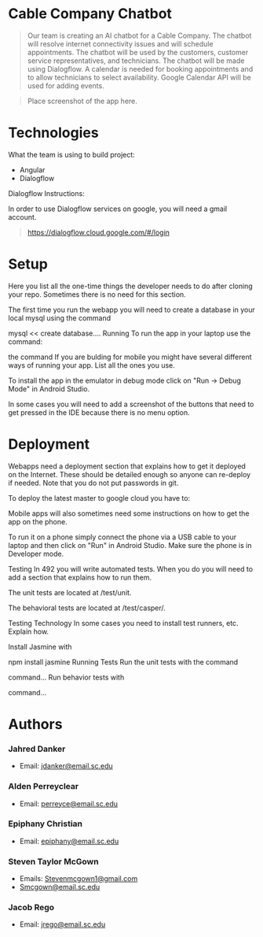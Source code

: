 # Cable Company Chatbot

> Our team is creating an AI chatbot for a Cable Company. The chatbot will resolve internet connectivity issues and will schedule appointments.
The chatbot will be used by the customers, customer service representatives, and technicians. 
The chatbot will be made using Dialogflow. A calendar is needed for booking appointments and to allow
technicians to select availability. Google Calendar API will be used for adding events.

> Place screenshot of the app here.

# Technologies

What the team is using to build project:

* Angular
* Dialogflow

Dialogflow Instructions:

In order to use Dialogflow services on google, you will need a gmail account.

> https://dialogflow.cloud.google.com/#/login

# Setup
Here you list all the one-time things the developer needs to do after cloning your repo. Sometimes there is no need for this section.

The first time you run the webapp you will need to create a database in your local mysql using the command

mysql << create database....
Running
To run the app in your laptop use the command:

the command
If you are bulding for mobile you might have several different ways of running your app. List all the ones you use.

To install the app in the emulator in debug mode click on "Run -> Debug Mode" in Android Studio.

In some cases you will need to add a screenshot of the buttons that need to get pressed in the IDE because there is no menu option.

# Deployment
Webapps need a deployment section that explains how to get it deployed on the Internet. These should be detailed enough so anyone can re-deploy if needed. Note that you do not put passwords in git.

To deploy the latest master to google cloud you have to:

Mobile apps will also sometimes need some instructions on how to get the app on the phone.

To run it on a phone simply connect the phone via a USB cable to your laptop and then click on "Run" in Android Studio. Make sure the phone is in Developer mode.

Testing
In 492 you will write automated tests. When you do you will need to add a section that explains how to run them.

The unit tests are located at /test/unit.

The behavioral tests are located at /test/casper/.

Testing Technology
In some cases you need to install test runners, etc. Explain how.

Install Jasmine with

npm install jasmine
Running Tests
Run the unit tests with the command

command...
Run behavior tests with

command...
# Authors
### Jahred Danker
* Email: jdanker@email.sc.edu
### Alden Perreyclear
* Email: perreyce@email.sc.edu
### Epiphany Christian
* Email: epiphany@email.sc.edu
### Steven Taylor McGown
* Emails: Stevenmcgown1@gmail.com
* Smcgown@email.sc.edu
### Jacob Rego
* Email: jrego@email.sc.edu
